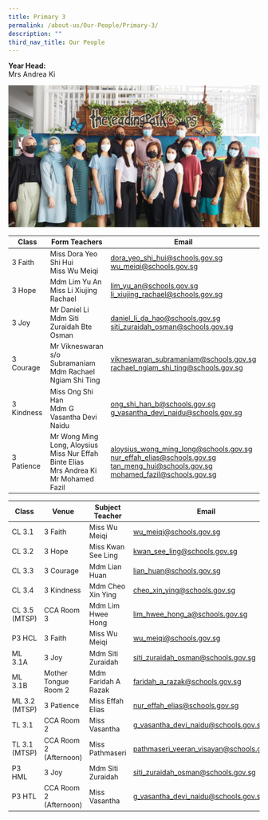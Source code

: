 ```yaml
---
title: Primary 3
permalink: /about-us/Our-People/Primary-3/
description: ""
third_nav_title: Our People
---
```

**Year Head:**<br>
Mrs Andrea Ki

![](/images/Primary%203.jpeg)

| Class | Form Teachers | Email |
| -------- | -------- | -------- |
| 3 Faith| Miss Dora Yeo Shi Hui<br>Miss Wu Meiqi| [dora\_yeo\_shi\_hui@schools.gov.sg](mailto:dora_yeo_shi_hui@schools.gov.sg)<br>[wu\_meiqi@schools.gov.sg](mailto:wu_meiqi@schools.gov.sg)|
|3 Hope| Mdm Lim Yu An<br>Miss Li Xiujing Rachael| [lim\_yu\_an@schools.gov.sg](mailto:lim_yu_an@schools.gov.sg)<br>[li\_xiujing\_rachael@schools.gov.sg](mailto:li_xiujing_rachael@schools.gov.sg)
| 3 Joy| Mr Daniel Li<br>Mdm Siti Zuraidah Bte Osman| [daniel\_li\_da\_hao@schools.gov.sg](mailto:daniel_li_da_hao@schools.gov.sg)<br>[siti\_zuraidah\_osman@schools.gov.sg](mailto:siti_zuraidah_osman@schools.gov.sg)
| 3 Courage| Mr Vikneswaran s/o Subramaniam<br>Mdm Rachael Ngiam Shi Ting| [vikneswaran\_subramaniam@schools.gov.sg](mailto:vikneswaran_subramaniam@schools.gov.sg)<br>[rachael\_ngiam\_shi\_ting@schools.gov.sg](mailto:rachael_ngiam_shi_ting@schools.gov.sg)|
| 3 Kindness| Miss Ong Shi Han<br>Mdm G Vasantha Devi Naidu| [ong\_shi\_han\_b@schools.gov.sg](mailto:ong_shi_han_b@schools.gov.sg)<br>[g\_vasantha\_devi\_naidu@schools.gov.sg](mailto:g_vasantha_devi_naidu@schools.gov.sg)
|3 Patience| Mr Wong Ming Long, Aloysius<br>Miss Nur Effah Binte Elias<br>Mrs Andrea Ki<br>Mr Mohamed Fazil| [aloysius\_wong\_ming\_long@schools.gov.sg](mailto:aloysius_wong_ming_long@schools.gov.sg)<br>[nur\_effah\_elias@schools.gov.sg](mailto:nur_effah_elias@schools.gov.sg)<br>[tan\_meng\_hui@schools.gov.sg](mailto:tan_meng_hui@schools.gov.sg)<br>[mohamed\_fazil@schools.gov.sg](mailto:mohamed_fazil@schools.gov.sg)|

| Class | Venue| Subject Teacher | Email |
| -------- | -------- | -------- | ---|
|CL 3.1| 3 Faith|Miss Wu Meiqi|[wu\_meiqi@schools.gov.sg](mailto:wu_meiqi@schools.gov.sg)
|CL 3.2| 3 Hope| Miss Kwan See Ling| [kwan\_see\_ling@schools.gov.sg](mailto:kwan_see_ling@schools.gov.sg)
| CL 3.3| 3 Courage| Mdm Lian Huan| [lian\_huan@schools.gov.sg](mailto:lian_huan@schools.gov.sg)
| CL 3.4| 3 Kindness| Mdm Cheo Xin Ying| [cheo\_xin\_ying@schools.gov.sg](mailto:cheo_xin_ying@schools.gov.sg)
| CL 3.5 (MTSP)| CCA Room 3| Mdm Lim Hwee Hong| [lim\_hwee\_hong\_a@schools.gov.sg](mailto:lim_hwee_hong_a@schools.gov.sg)
| P3 HCL| 3 Faith| Miss Wu Meiqi| [wu\_meiqi@schools.gov.sg](mailto:wu_meiqi@schools.gov.sg)
| ML 3.1A| 3 Joy| Mdm Siti Zuraidah| [siti\_zuraidah\_osman@schools.gov.sg](mailto:siti_zuraidah_osman@schools.gov.sg)
|ML 3.1B| Mother Tongue Room 2| Mdm Faridah A Razak| [faridah\_a\_razak@schools.gov.sg](mailto:faridah_a_razak@schools.gov.sg)
| ML 3.2 (MTSP)| 3 Patience| Miss Effah Elias| [nur\_effah\_elias@schools.gov.sg](mailto:nur_effah_elias@schools.gov.sg)
| TL 3.1| CCA Room 2| Miss Vasantha| [g\_vasantha\_devi\_naidu@schools.gov.sg](mailto:g_vasantha_devi_naidu@schools.gov.sg)
| TL 3.1 (MTSP)| CCA Room 2 (Afternoon)| Miss Pathmaseri| [pathmaseri\_veeran\_visayan@schools.gov.sg](mailto:pathmaseri_veeran_visayan@schools.gov.sg)
|P3 HML| 3 Joy| Mdm Siti Zuraidah| [siti\_zuraidah\_osman@schools.gov.sg](mailto:siti_zuraidah_osman@schools.gov.sg)
|P3 HTL| CCA Room 2 (Afternoon)| Miss Vasantha| [g\_vasantha\_devi\_naidu@schools.gov.sg](mailto:g_vasantha_devi_naidu@schools.gov.sg)
